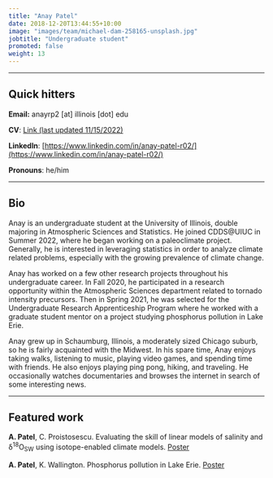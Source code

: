 ```yaml
---
title: "Anay Patel"
date: 2018-12-20T13:44:55+10:00
image: "images/team/michael-dam-258165-unsplash.jpg"
jobtitle: "Undergraduate student"
promoted: false
weight: 13
---
```


---
## Quick hitters

**Email:** anayrp2 [at] illinois [dot] edu 

**CV**: [Link (last updated 11/15/2022)](/cvs/AnayPatel-Fall2022ResumeV2.pdf)

**LinkedIn**: [https://www.linkedin.com/in/anay-patel-r02/](https://www.linkedin.com/in/anay-patel-r02/)

**Pronouns**: he/him

---
## Bio
Anay is an undergraduate student at the University of Illinois, double majoring in Atmospheric Sciences and Statistics. He joined CDDS@UIUC in Summer 2022, where he began working on a paleoclimate project. Generally, he is interested in leveraging statistics in order to analyze climate related problems, especially with the growing prevalence of climate change. 

Anay has worked on a few other research projects throughout his undergraduate career. In Fall 2020, he participated in a research opportunity within the Atmospheric Sciences department related to tornado intensity precursors. Then in Spring 2021, he was selected for the Undergraduate Research Apprenticeship Program where he worked with a graduate student mentor on a project studying phosphorus pollution in Lake Erie. 

Anay grew up in Schaumburg, Illinois, a moderately sized Chicago suburb, so he is fairly acquainted with the Midwest. In his spare time, Anay enjoys taking walks, listening to music, playing video games, and spending time with friends. He also enjoys playing ping pong, hiking, and traveling. He occasionally watches documentaries and browses the internet in search of some interesting news. 


---
## Featured work

**A. Patel**, C. Proistosescu. Evaluating the skill of linear models of salinity and &delta;<sup>18</sup>O<sub>SW</sub> using isotope-enabled climate models. [Poster](/posters/patel_skill_linear_models_poster.pdf)

**A. Patel**, K. Wallington. Phosphorus pollution in Lake Erie. [Poster](/posters/patel_phos_poll_in_lake_erie_poster.pdf)